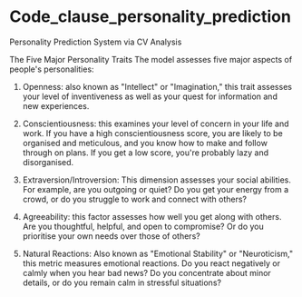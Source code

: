 # Code_clause_personality_prediction
Personality Prediction System via CV Analysis

The Five Major Personality Traits The model assesses five major aspects of people's personalities:

1. Openness: also known as "Intellect" or "Imagination," this trait assesses your level of inventiveness as well as your quest for information and new experiences. 

2. Conscientiousness: this examines your level of concern in your life and work. If you have a high conscientiousness score, you are likely to be organised and meticulous, and you know how to make and follow through on plans. If you get a low score, you're probably lazy and disorganised. 

3. Extraversion/Introversion: This dimension assesses your social abilities. For example, are you outgoing or quiet? Do you get your energy from a crowd, or do you struggle to work and connect with others? 

4. Agreeability: this factor assesses how well you get along with others. Are you thoughtful, helpful, and open to compromise? Or do you prioritise your own needs over those of others? 

5. Natural Reactions: Also known as "Emotional Stability" or "Neuroticism," this metric measures emotional reactions. Do you react negatively or calmly when you hear bad news? Do you concentrate about minor details, or do you remain calm in stressful situations?


 
